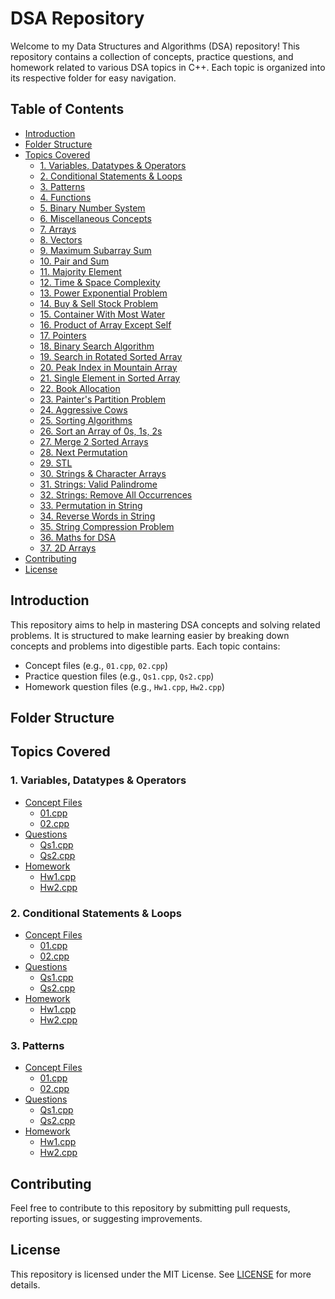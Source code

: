 # DSA Repository

Welcome to my Data Structures and Algorithms (DSA) repository! This repository contains a collection of concepts, practice questions, and homework related to various DSA topics in C++. Each topic is organized into its respective folder for easy navigation.

## Table of Contents

- [Introduction](#introduction)
- [Folder Structure](#folder-structure)
- [Topics Covered](#topics-covered)
  - [1. Variables, Datatypes & Operators](#1-variables-datatypes-operators)
  - [2. Conditional Statements & Loops](#2-conditional-statements-loops)
  - [3. Patterns](#3-patterns)
  - [4. Functions](#4-functions)
  - [5. Binary Number System](#5-binary-number-system)
  - [6. Miscellaneous Concepts](#6-miscellaneous-concepts)
  - [7. Arrays](#7-arrays)
  - [8. Vectors](#8-vectors)
  - [9. Maximum Subarray Sum](#9-maximum-subarray-sum)
  - [10. Pair and Sum](#10-pair-and-sum)
  - [11. Majority Element](#11-majority-element)
  - [12. Time & Space Complexity](#12-time-space-complexity)
  - [13. Power Exponential Problem](#13-power-exponential-problem)
  - [14. Buy & Sell Stock Problem](#14-buy-sell-stock-problem)
  - [15. Container With Most Water](#15-container-with-most-water)
  - [16. Product of Array Except Self](#16-product-of-array-except-self)
  - [17. Pointers](#17-pointers)
  - [18. Binary Search Algorithm](#18-binary-search-algorithm)
  - [19. Search in Rotated Sorted Array](#19-search-in-rotated-sorted-array)
  - [20. Peak Index in Mountain Array](#20-peak-index-in-mountain-array)
  - [21. Single Element in Sorted Array](#21-single-element-in-sorted-array)
  - [22. Book Allocation](#22-book-allocation)
  - [23. Painter's Partition Problem](#23-painters-partition-problem)
  - [24. Aggressive Cows](#24-aggressive-cows)
  - [25. Sorting Algorithms](#25-sorting-algorithms)
  - [26. Sort an Array of 0s, 1s, 2s](#26-sort-an-array-of-0s-1s-2s)
  - [27. Merge 2 Sorted Arrays](#27-merge-2-sorted-arrays)
  - [28. Next Permutation](#28-next-permutation)
  - [29. STL](#29-stl)
  - [30. Strings & Character Arrays](#30-strings-character-arrays)
  - [31. Strings: Valid Palindrome](#31-strings-valid-palindrome)
  - [32. Strings: Remove All Occurrences](#32-strings-remove-all-occurrences)
  - [33. Permutation in String](#33-permutation-in-string)
  - [34. Reverse Words in String](#34-reverse-words-in-string)
  - [35. String Compression Problem](#35-string-compression-problem)
  - [36. Maths for DSA](#36-maths-for-dsa)
  - [37. 2D Arrays](#37-2d-arrays)
- [Contributing](#contributing)
- [License](#license)

## Introduction

This repository aims to help in mastering DSA concepts and solving related problems. It is structured to make learning easier by breaking down concepts and problems into digestible parts. Each topic contains:

- Concept files (e.g., `01.cpp`, `02.cpp`)
- Practice question files (e.g., `Qs1.cpp`, `Qs2.cpp`)
- Homework question files (e.g., `Hw1.cpp`, `Hw2.cpp`)

## Folder Structure


## Topics Covered

### 1. Variables, Datatypes & Operators
- [Concept Files](https://github.com/<username>/<repo-name>/tree/main/Variables_Datatypes_Operators/Concept)
  - [01.cpp](https://github.com/<username>/<repo-name>/blob/main/Variables_Datatypes_Operators/Concept/01.cpp)
  - [02.cpp](https://github.com/<username>/<repo-name>/blob/main/Variables_Datatypes_Operators/Concept/02.cpp)
- [Questions](https://github.com/<username>/<repo-name>/tree/main/Variables_Datatypes_Operators/Questions)
  - [Qs1.cpp](https://github.com/<username>/<repo-name>/blob/main/Variables_Datatypes_Operators/Questions/Qs1.cpp)
  - [Qs2.cpp](https://github.com/<username>/<repo-name>/blob/main/Variables_Datatypes_Operators/Questions/Qs2.cpp)
- [Homework](https://github.com/<username>/<repo-name>/tree/main/Variables_Datatypes_Operators/Homework)
  - [Hw1.cpp](https://github.com/<username>/<repo-name>/blob/main/Variables_Datatypes_Operators/Homework/Hw1.cpp)
  - [Hw2.cpp](https://github.com/<username>/<repo-name>/blob/main/Variables_Datatypes_Operators/Homework/Hw2.cpp)

### 2. Conditional Statements & Loops
- [Concept Files](https://github.com/<username>/<repo-name>/tree/main/ConditionalStatements_Loops/Concept)
  - [01.cpp](https://github.com/<username>/<repo-name>/blob/main/ConditionalStatements_Loops/Concept/01.cpp)
  - [02.cpp](https://github.com/<username>/<repo-name>/blob/main/ConditionalStatements_Loops/Concept/02.cpp)
- [Questions](https://github.com/<username>/<repo-name>/tree/main/ConditionalStatements_Loops/Questions)
  - [Qs1.cpp](https://github.com/<username>/<repo-name>/blob/main/ConditionalStatements_Loops/Questions/Qs1.cpp)
  - [Qs2.cpp](https://github.com/<username>/<repo-name>/blob/main/ConditionalStatements_Loops/Questions/Qs2.cpp)
- [Homework](https://github.com/<username>/<repo-name>/tree/main/ConditionalStatements_Loops/Homework)
  - [Hw1.cpp](https://github.com/<username>/<repo-name>/blob/main/ConditionalStatements_Loops/Homework/Hw1.cpp)
  - [Hw2.cpp](https://github.com/<username>/<repo-name>/blob/main/ConditionalStatements_Loops/Homework/Hw2.cpp)

### 3. Patterns
- [Concept Files](https://github.com/<username>/<repo-name>/tree/main/Patterns/Concept)
  - [01.cpp](https://github.com/<username>/<repo-name>/blob/main/Patterns/Concept/01.cpp)
  - [02.cpp](https://github.com/<username>/<repo-name>/blob/main/Patterns/Concept/02.cpp)
- [Questions](https://github.com/<username>/<repo-name>/tree/main/Patterns/Questions)
  - [Qs1.cpp](https://github.com/<username>/<repo-name>/blob/main/Patterns/Questions/Qs1.cpp)
  - [Qs2.cpp](https://github.com/<username>/<repo-name>/blob/main/Patterns/Questions/Qs2.cpp)
- [Homework](https://github.com/<username>/<repo-name>/tree/main/Patterns/Homework)
  - [Hw1.cpp](https://github.com/<username>/<repo-name>/blob/main/Patterns/Homework/Hw1.cpp)
  - [Hw2.cpp](https://github.com/<username>/<repo-name>/blob/main/Patterns/Homework/Hw2.cpp)

<!-- Repeat similarly for other topics -->

## Contributing

Feel free to contribute to this repository by submitting pull requests, reporting issues, or suggesting improvements.

## License

This repository is licensed under the MIT License. See [LICENSE](LICENSE) for more details.
